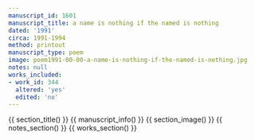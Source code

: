 ```yaml
---
manuscript_id: 1601
manuscript_title: a name is nothing if the named is nothing
dated: '1991'
circa: 1991-1994
method: printout
manuscript_type: poem
image: poem1991-00-00-a-name-is-nothing-if-the-named-is-nothing.jpg
notes: null
works_included:
- work_id: 344
  altered: 'yes'
  edited: 'no'
---
```


{{ section_title() }}
{{ manuscript_info() }}
{{ section_image() }}
{{ notes_section() }}
{{ works_section() }}
